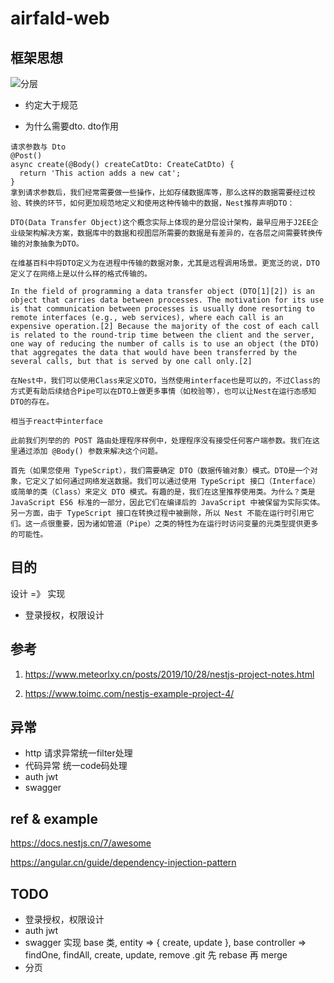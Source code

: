 # airfald-web

## 框架思想

![分层](https://segmentfault.com/img/bVbjr45?w=1170&h=430)

- 约定大于规范

- 为什么需要dto. dto作用

```
请求参数与 Dto
@Post()
async create(@Body() createCatDto: CreateCatDto) {
  return 'This action adds a new cat';
}
拿到请求参数后，我们经常需要做一些操作，比如存储数据库等，那么这样的数据需要经过校验、转换的环节，如何更加规范地定义和使用这种传输中的数据，Nest推荐声明DTO：

DTO(Data Transfer Object)这个概念实际上体现的是分层设计架构，最早应用于J2EE企业级架构解决方案，数据库中的数据和视图层所需要的数据是有差异的，在各层之间需要转换传输的对象抽象为DTO。

在维基百科中将DTO定义为在进程中传输的数据对象，尤其是远程调用场景。更宽泛的说，DTO 定义了在网络上是以什么样的格式传输的。

In the field of programming a data transfer object (DTO[1][2]) is an object that carries data between processes. The motivation for its use is that communication between processes is usually done resorting to remote interfaces (e.g., web services), where each call is an expensive operation.[2] Because the majority of the cost of each call is related to the round-trip time between the client and the server, one way of reducing the number of calls is to use an object (the DTO) that aggregates the data that would have been transferred by the several calls, but that is served by one call only.[2]

在Nest中，我们可以使用Class来定义DTO，当然使用interface也是可以的，不过Class的方式更有助后续结合Pipe可以在DTO上做更多事情（如校验等），也可以让Nest在运行态感知DTO的存在。
```

```
相当于react中interface

此前我们列举的的 POST 路由处理程序样例中，处理程序没有接受任何客户端参数。我们在这里通过添加 @Body() 参数来解决这个问题。

首先（如果您使用 TypeScript），我们需要确定 DTO（数据传输对象）模式。DTO是一个对象，它定义了如何通过网络发送数据。我们可以通过使用 TypeScript 接口（Interface）或简单的类（Class）来定义 DTO 模式。有趣的是，我们在这里推荐使用类。为什么？类是 JavaScript ES6 标准的一部分，因此它们在编译后的 JavaScript 中被保留为实际实体。另一方面，由于 TypeScript 接口在转换过程中被删除，所以 Nest 不能在运行时引用它们。这一点很重要，因为诸如管道（Pipe）之类的特性为在运行时访问变量的元类型提供更多的可能性。
```

## 目的

设计 =》 实现

- 登录授权，权限设计

## 参考

1. https://www.meteorlxy.cn/posts/2019/10/28/nestjs-project-notes.html

2. https://www.toimc.com/nestjs-example-project-4/


## 异常

- http 请求异常统一filter处理
- 代码异常 统一code码处理
- auth jwt
- swagger



## ref & example

https://docs.nestjs.cn/7/awesome

<!-- 依赖注入 -->
https://angular.cn/guide/dependency-injection-pattern


## TODO

- 登录授权，权限设计
- auth jwt
- swagger
实现 base 类, entity => { create, update }, base controller => findOne, findAll, create, update, remove
.git 先 rebase 再 merge
- 分页

































